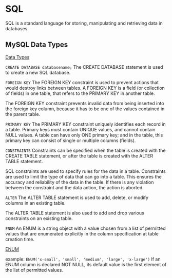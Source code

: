 # SQL
SQL is a standard language for storing, manipulating and retrieving data in databases.

## MySQL Data Types
[Data Types](https://www.w3schools.com/sql/sql_datatypes.asp)

`CREATE DATABASE databasename;`
The CREATE DATABASE statement is used to create a new SQL database.

`FOREIGN KEY`
The FOREIGN KEY constraint is used to prevent actions that would destroy links between tables. A FOREIGN KEY is a field (or collection of fields) in one table, that refers to the PRIMARY KEY in another table.

The FOREIGN KEY constraint prevents invalid data from being inserted into the foreign key column, because it has to be one of the values contained in the parent table.

`PRIMARY KEY`
The PRIMARY KEY constraint uniquely identifies each record in a table. Primary keys must contain UNIQUE values, and cannot contain NULL values.
A table can have only ONE primary key; and in the table, this primary key can consist of single or multiple columns (fields).

`CONSTRAINTS`
Constraints can be specified when the table is created with the CREATE TABLE statement, or after the table is created with the ALTER TABLE statement.

SQL constraints are used to specify rules for the data in a table. Constraints are used to limit the type of data that can go into a table. This ensures the accuracy and reliability of the data in the table. If there is any violation between the constraint and the data action, the action is aborted.

`ALTER`
The ALTER TABLE statement is used to add, delete, or modify columns in an existing table.

The ALTER TABLE statement is also used to add and drop various constraints on an existing table.

`ENUM`
An ENUM is a string object with a value chosen from a list of permitted values that are enumerated explicitly in the column specification at table creation time.

[ENUM](https://dev.mysql.com/doc/refman/8.0/en/enum.html)

example: `ENUM('x-small', 'small', 'medium', 'large', 'x-large')`
 If an ENUM column is declared NOT NULL, its default value is the first element of the list of permitted values.
